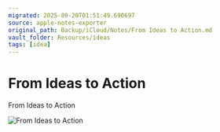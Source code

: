 ```yaml
---
migrated: 2025-09-20T01:51:49.690697
source: apple-notes-exporter
original_path: Backup/iCloud/Notes/From Ideas to Action.md
vault_folder: Resources/ideas
tags: [idea]
---
```

# From Ideas to Action

From Ideas to Action

![From Ideas to Action](images/From%20Ideas%20to%20Action.jpeg)

